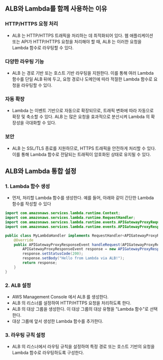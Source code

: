 
## ALB와 Lambda를 함께 사용하는 이유

### HTTP/HTTPS 요청 처리
- ALB 는 HTTP/HTTPS 트래픽을 처리하는 데 최적화되어 있다. 웹 애플리케이션 또는 API가 HTTP/HTTPS 요청을 처리해야 할 때, ALB 는 이러한 요청을 Lambda 함수로 라우팅할 수 있다.

### 다양한 라우팅 기능
- ALB 는 경로 기반 또는 호스트 기반 라우팅을 지원한다. 이를 통해 여러 Lambda 함수를 단일 ALB 뒤에 두고, 요청 경로나 도메인에 따라 적절한 Lambda 함수로 요청을 라우팅할 수 있다.

### 자동 확장
- Lambda 는 이벤트 기반으로 자동으로 확장되므로, 트래픽 변화에 따라 자동으로 확장 및 축소할 수 있다. ALB 는 많은 요청을 효과적으로 분산시켜 Lambda 의 확장성을 극대화할 수 있다.

### 보안
- ALB 는 SSL/TLS 종료를 지원하므로, HTTPS 트래픽을 안전하게 처리할 수 있다. 이를 통해 Lambda 함수로 전달되는 트래픽이 암호화된 상태로 유지될 수 있다.

## ALB와 Lambda 통합 설정

### 1. Lambda 함수 생성
- 먼저, 처리할 Lambda 함수를 생성한다. 예를 들어, 아래와 같이 간단한 Lambda 함수를 작성할 수 있다

```java
import com.amazonaws.services.lambda.runtime.Context;
import com.amazonaws.services.lambda.runtime.RequestHandler;
import com.amazonaws.services.lambda.runtime.events.APIGatewayProxyRequestEvent;
import com.amazonaws.services.lambda.runtime.events.APIGatewayProxyResponseEvent;

public class MyLambdaHandler implements RequestHandler<APIGatewayProxyRequestEvent, APIGatewayProxyResponseEvent> {
    @Override
    public APIGatewayProxyResponseEvent handleRequest(APIGatewayProxyRequestEvent request, Context context) {
        APIGatewayProxyResponseEvent response = new APIGatewayProxyResponseEvent();
        response.setStatusCode(200);
        response.setBody("Hello from Lambda via ALB!");
        return response;
    }
}

```

### 2. ALB 설정

   - AWS Management Console 에서 ALB 를 생성한다.
   - ALB 의 리스너를 설정하여 HTTP/HTTPS 요청을 처리하도록 한다.
   - ALB 의 대상 그룹을 생성한다. 이 대상 그룹의 대상 유형을 "Lambda 함수"로 선택한다.
   - 대상 그룹에 앞서 생성한 Lambda 함수를 추가한다.

### 3. 라우팅 규칙 설정

- ALB 의 리스너에서 라우팅 규칙을 설정하여 특정 경로 또는 호스트 기반의 요청을 Lambda 함수로 라우팅하도록 구성한다.